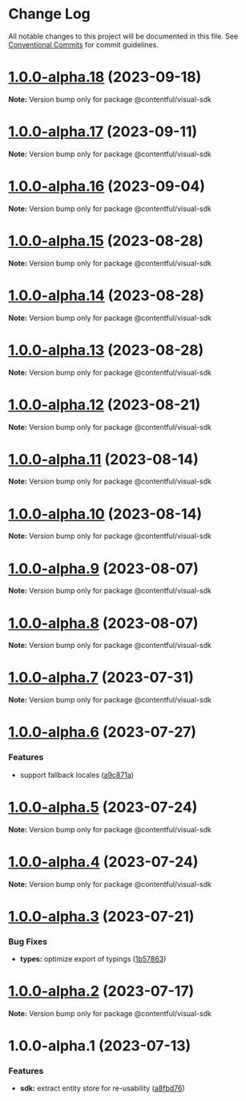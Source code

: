 # Change Log

All notable changes to this project will be documented in this file.
See [Conventional Commits](https://conventionalcommits.org) for commit guidelines.

# [1.0.0-alpha.18](https://github.com/contentful/live-preview/compare/@contentful/visual-sdk@1.0.0-alpha.17...@contentful/visual-sdk@1.0.0-alpha.18) (2023-09-18)

**Note:** Version bump only for package @contentful/visual-sdk





# [1.0.0-alpha.17](https://github.com/contentful/live-preview/compare/@contentful/visual-sdk@1.0.0-alpha.16...@contentful/visual-sdk@1.0.0-alpha.17) (2023-09-11)

**Note:** Version bump only for package @contentful/visual-sdk





# [1.0.0-alpha.16](https://github.com/contentful/live-preview/compare/@contentful/visual-sdk@1.0.0-alpha.15...@contentful/visual-sdk@1.0.0-alpha.16) (2023-09-04)

**Note:** Version bump only for package @contentful/visual-sdk





# [1.0.0-alpha.15](https://github.com/contentful/live-preview/compare/@contentful/visual-sdk@1.0.0-alpha.14...@contentful/visual-sdk@1.0.0-alpha.15) (2023-08-28)

**Note:** Version bump only for package @contentful/visual-sdk





# [1.0.0-alpha.14](https://github.com/contentful/live-preview/compare/@contentful/visual-sdk@1.0.0-alpha.13...@contentful/visual-sdk@1.0.0-alpha.14) (2023-08-28)

**Note:** Version bump only for package @contentful/visual-sdk





# [1.0.0-alpha.13](https://github.com/contentful/live-preview/compare/@contentful/visual-sdk@1.0.0-alpha.12...@contentful/visual-sdk@1.0.0-alpha.13) (2023-08-28)

**Note:** Version bump only for package @contentful/visual-sdk





# [1.0.0-alpha.12](https://github.com/contentful/live-preview/compare/@contentful/visual-sdk@1.0.0-alpha.11...@contentful/visual-sdk@1.0.0-alpha.12) (2023-08-21)

**Note:** Version bump only for package @contentful/visual-sdk





# [1.0.0-alpha.11](https://github.com/contentful/live-preview/compare/@contentful/visual-sdk@1.0.0-alpha.10...@contentful/visual-sdk@1.0.0-alpha.11) (2023-08-14)

**Note:** Version bump only for package @contentful/visual-sdk





# [1.0.0-alpha.10](https://github.com/contentful/live-preview/compare/@contentful/visual-sdk@1.0.0-alpha.9...@contentful/visual-sdk@1.0.0-alpha.10) (2023-08-14)

**Note:** Version bump only for package @contentful/visual-sdk





# [1.0.0-alpha.9](https://github.com/contentful/live-preview/compare/@contentful/visual-sdk@1.0.0-alpha.8...@contentful/visual-sdk@1.0.0-alpha.9) (2023-08-07)

**Note:** Version bump only for package @contentful/visual-sdk





# [1.0.0-alpha.8](https://github.com/contentful/live-preview/compare/@contentful/visual-sdk@1.0.0-alpha.7...@contentful/visual-sdk@1.0.0-alpha.8) (2023-08-07)

**Note:** Version bump only for package @contentful/visual-sdk





# [1.0.0-alpha.7](https://github.com/contentful/live-preview/compare/@contentful/visual-sdk@1.0.0-alpha.6...@contentful/visual-sdk@1.0.0-alpha.7) (2023-07-31)

**Note:** Version bump only for package @contentful/visual-sdk





# [1.0.0-alpha.6](https://github.com/contentful/live-preview/compare/@contentful/visual-sdk@1.0.0-alpha.5...@contentful/visual-sdk@1.0.0-alpha.6) (2023-07-27)


### Features

* support fallback locales ([a9c871a](https://github.com/contentful/live-preview/commit/a9c871a8ad5f2a2fbd8d213cbc84a63774944865))





# [1.0.0-alpha.5](https://github.com/contentful/live-preview/compare/@contentful/visual-sdk@1.0.0-alpha.4...@contentful/visual-sdk@1.0.0-alpha.5) (2023-07-24)

**Note:** Version bump only for package @contentful/visual-sdk





# [1.0.0-alpha.4](https://github.com/contentful/live-preview/compare/@contentful/visual-sdk@1.0.0-alpha.3...@contentful/visual-sdk@1.0.0-alpha.4) (2023-07-24)

**Note:** Version bump only for package @contentful/visual-sdk





# [1.0.0-alpha.3](https://github.com/contentful/live-preview/compare/@contentful/visual-sdk@1.0.0-alpha.2...@contentful/visual-sdk@1.0.0-alpha.3) (2023-07-21)


### Bug Fixes

* **types:** optimize export of typings ([1b57863](https://github.com/contentful/live-preview/commit/1b578639ad91683e32871af1e48d619e47db0eb2))





# [1.0.0-alpha.2](https://github.com/contentful/live-preview/compare/@contentful/visual-sdk@1.0.0-alpha.1...@contentful/visual-sdk@1.0.0-alpha.2) (2023-07-17)

**Note:** Version bump only for package @contentful/visual-sdk





# 1.0.0-alpha.1 (2023-07-13)


### Features

* **sdk:** extract entity store for re-usability ([a8fbd76](https://github.com/contentful/live-preview/commit/a8fbd76d982c0a247ca84f51677b3250bc4d3e3c))
